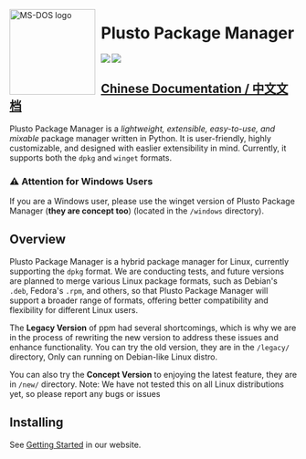 <img align="left" width="150" height="150" align="left" style="float: left; margin: 0 10px 0 0;" alt="MS-DOS logo" src="https://ppm.stevesuk.eu.org/icon.png"> <h1>Plusto Package Manager</h1>
<img align="left" src="https://img.shields.io/badge/Made%20with-Python-purple?style=for-the-badge&logo=python&logoColor=white"><img src="https://img.shields.io/badge/Required-Linux-purple?style=for-the-badge&logo=linux&logoColor=white">
</br>
## [Chinese Documentation / 中文文档](readme_chinese.md)

Plusto Package Manager is a *lightweight, extensible, easy-to-use, and mixable* package manager written in Python. It is user-friendly, highly customizable, and designed with easlier extensibility in mind. Currently, it supports both the `dpkg` and `winget` formats.

### ⚠️ Attention for Windows Users
If you are a Windows user, please use the winget version of Plusto Package Manager (**they are concept too**) (located in the `/windows` directory).

## Overview

Plusto Package Manager is a hybrid package manager for Linux, currently supporting the `dpkg` format. We are conducting tests, and future versions are planned to merge various Linux package formats, such as Debian's `.deb`, Fedora's `.rpm`, and others, so that Plusto Package Manager will support a broader range of formats, offering better compatibility and flexibility for different Linux users.

The **Legacy Version** of ppm had several shortcomings, which is why we are in the process of rewriting the new version to address these issues and enhance functionality. You can try the old version, they are in the `/legacy/` directory, Only can running on Debian-like Linux distro.

You can also try the **Concept Version** to enjoying the latest feature, they are in `/new/` directory. Note: We have not tested this on all Linux distributions yet, so please report any bugs or issues

## Installing

See [Getting Started](https://ppm.stevesuk.eu.org/getting-started.html) in our website.
